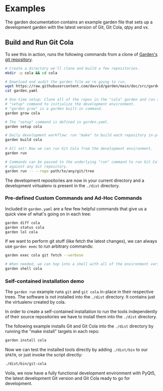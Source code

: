 # Examples

The garden documentation contains an example garden file that sets up a
development garden with the latest version of Git, Git Cola, qtpy and vx.

## Build and Run Git Cola

To see this in action, runs the following commands from a clone of
[Garden's git repository](https://github.com/davvid/garden.git).

```bash
# Create a directory we'll clone and build a few repositories.
mkdir -p cola && cd cola

# Download and audit the garden file we're going to run.
wget https://raw.githubusercontent.com/davvid/garden/main/doc/src/garden.yaml
cat garden.yaml

# One-time setup: Clone all of the repos in the "cola" garden and run a custom
# "setup" command to initialize the development environment.
# "garden grow" is a garden built-in command.
garden grow cola

# The "setup" command is defined in garden.yaml.
garden setup cola

# Daily development workflow: run "make" to build each repository in-place.
garden build cola

# All set! Now we can run Git Cola from the development environment.
garden run

# Commands can be passed to the underlying "run" command to run Git Cola
# against any Git repository.
garden run -- --repo path/to/any/git/tree

```

The development repositories are now in your current directory and a
development virtualenv is present in the `./dist` directory.

### Pre-defined Custom Commands and Ad-Hoc Commands

Included in `garden.yaml` are a few few helpful commands that give us a quick
view of what's going on in each tree:

```bash
garden diff cola
garden status cola
garden lol cola
```

If we want to perform git stuff (like fetch the latest changes), we can
always use `garden exec` to run arbitrary commands:

```bash
garden exec cola git fetch --verbose

# When needed, we can hop into a shell with all of the environment variables set
garden shell cola
```

### Self-contained installation demo

The `garden run` example runs `git` and `git cola` in-place in their
respective trees. The software is not installed into the `./dist` directory.
It contains just the virtualenv created by cola.

In order to create a self-contained installation to run the tools
independently of their source repositories we have to install them into the
`./dist` directory.

The following example installs Git and Git Cola into the `./dist` directory
by running the "make install" targets in each repo:

```bash
garden install cola
```

Now we can test the installed tools directly by adding `./dist/bin` to our
`$PATH`, or just invoke the script directly:

```bash
./dist/bin/git-cola
```

Voila, we now have a fully functional development environment with PyQt5, the
latest development Git version and Git Cola ready to go for development.
